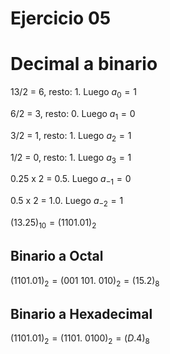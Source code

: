 # Ejercicio 05

# Decimal a binario

13/2 = 6, resto: 1. Luego $a_0 = 1$

6/2 = 3, resto: 0. Luego $a_1 = 0$

3/2 = 1, resto: 1. Luego $a_2 = 1$

1/2 = 0, resto: 1. Luego $a_3 = 1$

0.25 x 2 = 0.5. Luego $a_{-1} = 0$

0.5 x 2 = 1.0. Luego $a_{-2} = 1$

$(13.25)_{10} = (1101.01)_2$

## Binario a Octal

$(1101.01)_2 = (001\ 101.\ 010)_2 = (15.2)_8$

## Binario a Hexadecimal

$(1101.01)_2 = (1101.\ 0100)_2 = (D.4)_8$
